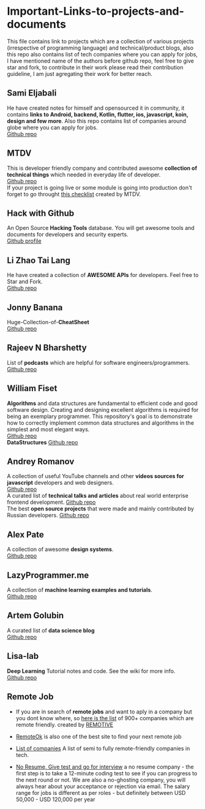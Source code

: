# Important-Links-to-projects-and-documents
This file contains link to projects which are a collection of various projects (irrespective of programming language) and technical/product blogs, also this repo also contains list of tech companies where you can apply for jobs, I have mentioned name of the authors before github repo, feel free to give star and fork, to contribute in their work please read their contribution guideline, I am just agregating their work for better reach.

## Sami Eljabali 
He have created notes for himself and opensourced it in community, it contains **links to Android, backend, Kotlin, flutter, ios, javascript, koin, design and few more**. Also this repo contains list of companies around globe where you can apply for jobs.
<br> [Github repo](https://github.com/sgaikar1/notes_to_self)

## MTDV
This is developer friendly company and contributed awesome **collection of technical things** which needed in everyday life of developer.
<br> [Github repo](https://github.com/mtdvio/every-programmer-should-know)
<br> If your project is going live or some module is going into production don't forget to go throught [this checklist](https://github.com/mtdvio/going-to-production) created by MTDV.

## Hack with Github
An Open Source **Hacking Tools** database. You will get awesome tools and documents for developers and security experts.
<br> [Github profile](https://github.com/Hack-with-Github)

## Li Zhao Tai Lang
He have created a collection of **AWESOME APIs** for developers. Feel free to Star and Fork. 
<br> [Github repo](https://github.com/TonnyL/Awesome_APIs)

## Jonny Banana
Huge-Collection-of-**CheatSheet**
<br> [Github repo](https://github.com/JonnyBanana/Huge-Collection-of-CheatSheet)

## Rajeev N Bharshetty
List of **podcasts** which are helpful for software engineers/programmers.
<br> [Github repo](https://github.com/rShetty/awesome-podcasts)

## William Fiset
**Algorithms** and data structures are fundamental to efficient code and good software design. Creating and designing excellent algorithms is required for being an exemplary programmer. This repository's goal is to demonstrate how to correctly implement common data structures and algorithms in the simplest and most elegant ways.
<br>[Github repo](https://github.com/williamfiset/Algorithms)
<br>**DataStructures** [Github repo](https://github.com/williamfiset/data-structures)

## Andrey Romanov
A collection of useful YouTube channels and other **videos sources for javascript** developers and web designers.
<br>[Github repo](https://github.com/andrew--r/channels)
<br> A curated list of **technical talks and articles** about real world enterprise frontend development. [Github repo](https://github.com/andrew--r/frontend-case-studies)
<br>The best **open source projects** that were made and mainly contributed by Russian developers. [Github repo](https://github.com/andrew--r/awesome-made-by-russians)

## Alex Pate
A collection of awesome **design systems**.
<br>[Github repo](https://github.com/alexpate/awesome-design-systems?)

## LazyProgrammer.me
A collection of **machine learning examples and tutorials**.
<br>[Github repo](https://github.com/lazyprogrammer/machine_learning_examples)

## Artem Golubin
A curated list of **data science blog**
<br>[Github repo](https://github.com/rushter/data-science-blogs)

## Lisa-lab
**Deep Learning** Tutorial notes and code. See the wiki for more info.
<br>[Github repo](https://github.com/lisa-lab/DeepLearningTutorials)

## Remote Job
- If you are in search of **remote jobs** and want to aply in a company but you dont know where, so [here is the list](https://docs.google.com/spreadsheets/d/1TLJSlNxCbwRNxy14Toe1PYwbCTY7h0CNHeer9J0VRzE/htmlview#gid=1279011369) of 900+ companies which are remote friendly. created by [REMOTIVE](https://remotive.io/)

- [RemoteOk](https://remoteok.io/) is also one of the best site to find your next remote job
- [List of companies](https://github.com/remoteintech/remote-jobs) A list of semi to fully remote-friendly companies in tech.
- [No Resume, Give test and go for interview](https://flatworld.co/)  a no resume company - the first step is to take a 12-minute coding test to see if you can progress to the next round or not. We are also a no-ghosting company, you will always hear about your acceptance or rejection via email.
The salary range for jobs is different as per roles - but definitely between USD 50,000 - USD 120,000 per year

